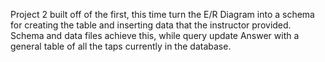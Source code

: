 Project 2 built off of the first, this time turn the E/R Diagram into a schema for creating the table and inserting data that the instructor provided.
Schema and data files achieve this, while query update Answer with a general table of all the taps currently in the database. 
